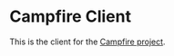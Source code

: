 # Campfire Client

This is the client for the [Campfire project](https://github.com/rflare/CampfireApp.git).
